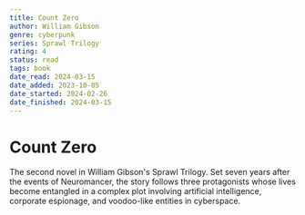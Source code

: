 ```yaml
---
title: Count Zero
author: William Gibson
genre: cyberpunk
series: Sprawl Trilogy
rating: 4
status: read
tags: book
date_read: 2024-03-15
date_added: 2023-10-05
date_started: 2024-02-26
date_finished: 2024-03-15
---
```


# Count Zero

The second novel in William Gibson's Sprawl Trilogy. Set seven years after the events of Neuromancer, the story follows three protagonists whose lives become entangled in a complex plot involving artificial intelligence, corporate espionage, and voodoo-like entities in cyberspace.
